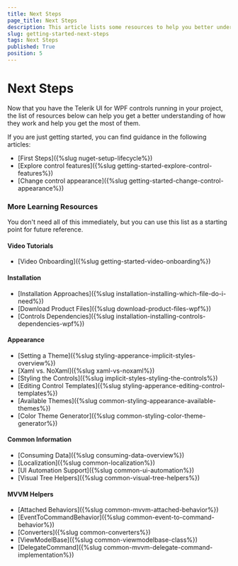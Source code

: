 ```yaml
---
title: Next Steps
page_title: Next Steps
description: This article lists some resources to help you better understand of how the controls from the Telerik UI for {{ site.framework_name }} suite work and help you get the most of them.
slug: getting-started-next-steps
tags: Next Steps
published: True
position: 5
---
```


# Next Steps

Now that you have the Telerik UI for WPF controls running in your project, the list of resources below can help you get a better understanding of how they work and help you get the most of them.

If you are just getting started, you can find guidance in the following articles:

* [First Steps]({%slug nuget-setup-lifecycle%})
* [Explore control features]({%slug getting-started-explore-control-features%})
* [Change control appearance]({%slug getting-started-change-control-appearance%})

### More Learning Resources

You don't need all of this immediately, but you can use this list as a starting point for future reference. 

#### Video Tutorials  
* [Video Onboarding]({%slug getting-started-video-onboarding%})

#### Installation
* [Installation Approaches]({%slug installation-installing-which-file-do-i-need%})
* [Download Product Files]({%slug download-product-files-wpf%})
* [Controls Dependencies]({%slug installation-installing-controls-dependencies-wpf%})

#### Appearance
* [Setting a Theme]({%slug styling-apperance-implicit-styles-overview%})
* [Xaml vs. NoXaml]({%slug xaml-vs-noxaml%})
* [Styling the Controls]({%slug implicit-styles-styling-the-controls%})
* [Editing Control Templates]({%slug styling-apperance-editing-control-templates%})
* [Available Themes]({%slug common-styling-appearance-available-themes%})
* [Color Theme Generator]({%slug common-styling-color-theme-generator%})

#### Common Information
* [Consuming Data]({%slug consuming-data-overview%})
* [Localization]({%slug common-localization%})
* [UI Automation Support]({%slug common-ui-automation%})
* [Visual Tree Helpers]({%slug common-visual-tree-helpers%})

#### MVVM Helpers
* [Attached Behaviors]({%slug common-mvvm-attached-behavior%})
* [EventToCommandBehavior]({%slug common-event-to-command-behavior%})
* [Converters]({%slug common-converters%})
* [ViewModelBase]({%slug common-viewmodelbase-class%})
* [DelegateCommand]({%slug common-mvvm-delegate-command-implementation%})
